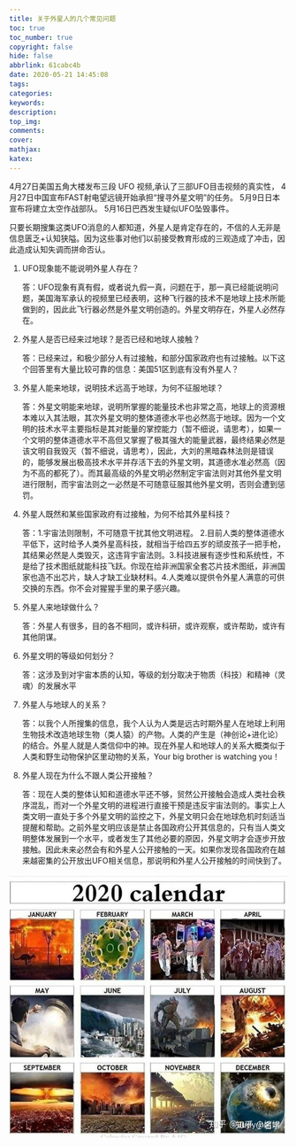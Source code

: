 ```yaml
---
title: 关于外星人的几个常见问题
toc: true
toc_number: true
copyright: false
hide: false
abbrlink: 61cabc4b
date: 2020-05-21 14:45:08
tags:
categories:
keywords:
description:
top_img:
comments:
cover:
mathjax:
katex:
---
```


4月27日美国五角大楼发布三段 UFO 视频,承认了三部UFO目击视频的真实性，
4月27日中国宣布FAST射电望远镜开始承担“搜寻外星文明”的任务。
5月9日日本宣布将建立太空作战部队。
5月16日巴西发生疑似UFO坠毁事件。



只要长期搜集这类UFO消息的人都知道，外星人是肯定存在的，不信的人无非是信息匮乏+认知狭隘。因为这些事对他们以前接受教育形成的三观造成了冲击，因此造成认知失调而拼命否认。


1. UFO现象能不能说明外星人存在？

    答：UFO现象有真有假，或者说九假一真，问题在于，那一真已经能说明问题，美国海军承认的视频里已经表明，这种飞行器的技术不是地球上技术所能做到的，因此此飞行器必然是外星文明创造的。外星文明存在，外星人必然存在。

2. 外星人是否已经来过地球？是否已经和地球人接触？

    答：已经来过，和极少部分人有过接触，和部分国家政府也有过接触。以下这个回答里有大量比较可靠的信息：美国51区到底有没有外星人？

3. 外星人能来地球，说明技术远高于地球，为何不征服地球？

    答：外星文明能来地球，说明所掌握的能量技术也非常之高，地球上的资源根本难以入其法眼，其次外星文明的整体道德水平也必然高于地球。因为一个文明的技术水平主要指标是其对能量的掌控能力（暂不细说，请思考），如果一个文明的整体道德水平不高但又掌握了极其强大的能量武器，最终结果必然是该文明自我毁灭（暂不细说，请思考），因此，大刘的黑暗森林法则是错误的，能够发展出极高技术水平并存活下去的外星文明，其道德水准必然高（因为不高的都死了）。而其最高级的外星文明必然制定宇宙法则对其他外星文明进行限制，而宇宙法则之一必然是不可随意征服其他外星文明，否则会遭到惩罚。

4. 外星人既然和某些国家政府有过接触，为何不给其外星科技？

    答：1.宇宙法则限制，不可随意干扰其他文明进程。 2.目前人类的整体道德水平低下，这时给予人类外星高科技，就相当于给四五岁的顽皮孩子一把手枪，其结果必然是人类毁灭，这违背宇宙法则。3.科技进展有逐步性和系统性，不是给了技术图纸就能科技飞跃。你现在给非洲国家全套芯片技术图纸，非洲国家也造不出芯片，缺人才缺工业缺材料。4.人类难以提供令外星人满意的可供交换的东西。你不会对猩猩手里的果子感兴趣。

5. 外星人来地球做什么？

    答：外星人有很多，目的各不相同，或许科研，或许观察，或许帮助，或许有其他阴谋。

6. 外星文明的等级如何划分？

    答：这涉及到对宇宙本质的认知，等级的划分取决于物质（科技）和精神（灵魂）的发展水平

7. 外星人与地球人的关系？

    答：以我个人所搜集的信息，我个人认为人类是远古时期外星人在地球上利用生物技术改造地球生物（类人猿）的产物。人类的产生是（神创论+进化论）的结合。外星人就是人类信仰中的神。现在外星人和地球人的关系大概类似于 人类和野生动物保护区里动物的关系，Your big brother is watching you！

8. 外星人现在为什么不跟人类公开接触？

    答：现在人类的整体认知和道德水平还不够，贸然公开接触会造成人类社会秩序混乱，而对一个外星文明的进程进行直接干预是违反宇宙法则的。事实上人类文明一直处于多个外星文明的监控之下，外星文明只会在地球危机时刻适当提醒和帮助。之前外星文明应该是禁止各国政府公开其信息的，只有当人类文明整体发展到一个水平，或者发生了其他必要的原因，外星文明才会逐步开放接触。因此未来必然会有和外星人公开接触的一天。如果你发现各国政府在越来越密集的公开放出UFO相关信息，那说明和外星人公开接触的时间快到了。

![1](/asserts/images/202005/1.jpg)